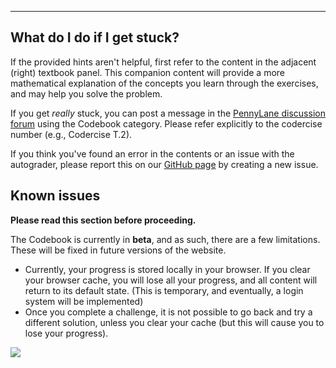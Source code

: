 ---

## What do I do if I get stuck?

If the provided hints aren't helpful, first refer to the content in the adjacent
(right) textbook panel. This companion content will provide a more
mathematical explanation of the concepts you learn through the exercises,
and may help you solve the problem.

If you get *really* stuck, you can post a message in the [PennyLane discussion
forum](https://discuss.pennylane.ai/) using the Codebook category. Please refer
explicitly to the codercise number (e.g., Codercise T.2).

If you think you've found an error in the contents or an issue with the autograder, please
report this on our [GitHub page](https://github.com/XanaduAI/Xanadu-Quantum-Codebook) by
creating a new issue. 

## Known issues

**Please read this section before proceeding.**

The Codebook is currently in **beta**, and as such, there are a few
limitations. These will be fixed in future versions of the website.

 - Currently, your progress is stored locally in your browser.  If you clear
   your browser cache, you will lose all your progress, and all content will
   return to its default state. (This is temporary, and eventually, a
   login system will be implemented)
 - Once you complete a challenge, it is not possible to go back and try a
   different solution, unless you clear your cache (but this will cause you
   to lose your progress).

<img src="pics/circuit_tutorial_t3.png">

